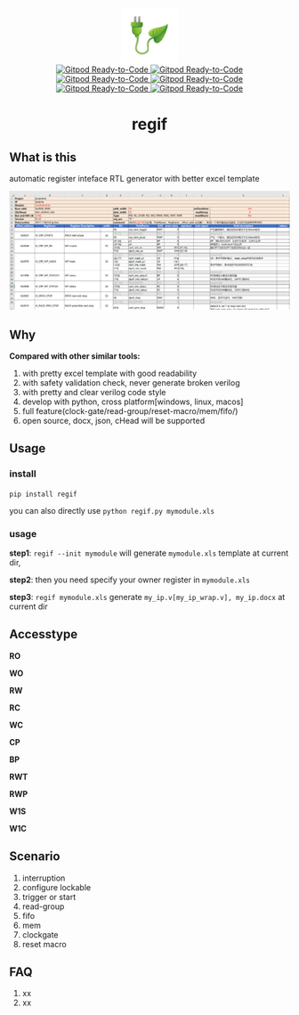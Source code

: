 <div align="center">
  <a href="https://github.com/jijingg/regif/">
    <img src="https://github.com/jijingg/regif/blob/dev/img/regif-ico.png" height="100">
  </a><br>
  <a href="https://gitpod.io/#https://github.com/jijingg/regif">
    <img src="https://img.shields.io/badge/Gitpod-Ready--to--Code-blue?logo=gitpod&style=flat-square" height="20" alt="Gitpod Ready-to-Code">
  </a>
  <a href="https://github.com/jijingg/regif/issues">
    <img src="https://img.shields.io/badge/issue_tracking-github-blue.svg" height="20" alt="Gitpod Ready-to-Code">
  </a>
  <a href="https://github.com/jijingg/regif">
    <img src="https://badge.fury.io/py/jupyterlab.svg" height="20" alt="Gitpod Ready-to-Code">
  </a>
  <a href="https://gitpod.io/#https://github.com/jijingg/regif">
    <img src="https://img.shields.io/badge/Gitpod-Ready--to--Code-blue?logo=gitpod&style=flat-square" height="20" alt="Gitpod Ready-to-Code">
  </a>
  <a href="https://github.com/jijingg/regif/issues">
    <img src="https://img.shields.io/badge/issue_tracking-github-blue.svg" height="20" alt="Gitpod Ready-to-Code">
  </a>
  <a href="https://github.com/jijingg/regif">
    <img src="https://badge.fury.io/py/jupyterlab.svg" height="20" alt="Gitpod Ready-to-Code">
  </a>
  <h1>regif</h1>
</div>

## What is this

automatic register inteface RTL generator with better excel template

![regif](img/regif.png)

## Why

**Compared with other similar tools:**

1. with pretty excel template with good readability 
2. with safety validation check, never generate broken verilog 
3. with pretty and clear verilog code style
4. develop with python, cross platform[windows, linux, macos]
5. full feature(clock-gate/read-group/reset-macro/mem/fifo/)
6. open source, docx, json, cHead will be supported

## Usage

### install

`pip install regif`

you can also directly use `python regif.py mymodule.xls`

### usage

**step1**: `regif --init mymodule` will generate  `mymodule.xls` template at current dir, 

**step2**: then you need specify your owner register in `mymodule.xls`

**step3**: `regif mymodule.xls` generate `my_ip.v[my_ip_wrap.v], my_ip.docx` at current dir 

## Accesstype

**RO**

**WO**

**RW**

**RC**

**WC**

**CP**

**BP**

**RWT**

**RWP**

**W1S**

**W1C**

## Scenario

1. interruption
2. configure lockable 
3. trigger or start 
4. read-group 
5. fifo
6. mem
7. clockgate 
8. reset macro 

## FAQ

1. xx
2. xx
